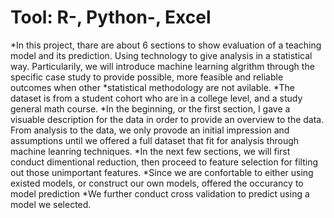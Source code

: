 # Tool: R-, Python-, Excel
*In this project, thare are about 6 sections to show evaluation of a teaching model and its prediction. Using technology to give analysis in a statistical way. Particularily, we will introduce machine learning algrithm through the specific case study to provide possible, more feasible and reliable outcomes when other *statistical methodology are not avilable.
*The dataset is from a student cohort who are in a college level, and a study general math course. 
*In the beginning, or the first section, I gave a visuable description for the data in order to provide an overview to the data. From analysis to the data, we only provode an initial impression and assumptions until we offered a full dataset that fit for analysis through machine leanring techniques. 
*In the next few sections, we will first conduct dimentional reduction, then proceed to feature selection for filting out those unimportant features. 
*Since we are confortable to either using existed models, or construct our own models, offered the occurancy to model prediction
*We further conduct cross validation to predict using a model we selected.
